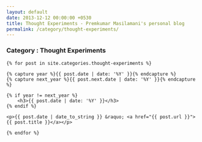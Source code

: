 ```yaml
---
layout: default
date: 2013-12-12 00:00:00 +0530
title: Thought Experiments - Premkumar Masilamani's personal blog
permalink: /category/thought-experiments/
---
```


<div class="post">
    <h3>Category : Thought Experiments</h3>

    {% for post in site.categories.thought-experiments %}

	{% capture year %}{{ post.date | date: '%Y' }}{% endcapture %}
	{% capture next_year %}{{ post.next.date | date: '%Y' }}{% endcapture %}

	{% if year != next_year %}
		<h3>{{ post.date | date: '%Y' }}</h3>
	{% endif %}

	<p>{{ post.date | date_to_string }} &raquo; <a href="{{ post.url }}">{{ post.title }}</a></p>

    {% endfor %}
</div>
<br/>
